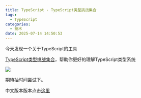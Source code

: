 ```yaml
---
title: TypeScript - TypeScript类型挑战集合
tags:
  - TypeScript
categories:
  - 技术
date: 2025-07-14 14:50:53
---
```


今天发现一个关于TypeScript的工具

[TypeScript类型挑战集合](https://github.com/type-challenges/type-challenges)，帮助你更好的理解TypeScript类型系统

![](https://github.com/type-challenges/type-challenges/raw/master/screenshots/logo.svg)

期待抽时间尝试下。

中文版本版本点击[这里](https://github.com/type-challenges/type-challenges/blob/master/README.zh-CN.md)
